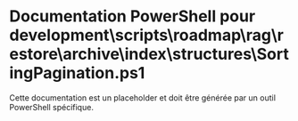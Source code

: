 # Documentation PowerShell pour development\scripts\roadmap\rag\restore\archive\index\structures\SortingPagination.ps1

Cette documentation est un placeholder et doit être générée par un outil PowerShell spécifique.
